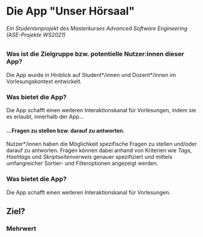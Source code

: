# Die App "Unser Hörsaal" 
###### Ein Studentenprojekt des Masterkurses Advanced Software Engineering (ASE-Projekte WS2021)

### Was ist die Zielgruppe bzw. potentielle Nutzer:innen dieser App?
Die App wurde in Hinblick auf Student*/innen und Dozent*/innen im Vorlesungskontext entwickelt. 

### Was bietet die App?
Die App schafft einen weiteren Interaktionskanal für Vorlesungen, indem sie es erlaubt, innerhalb der App...

#### ...Fragen zu stellen bzw. darauf zu antworten.
Nutzer*/innen haben die Möglichkeit spezifische Fragen zu stellen und/oder darauf zu antworten. Fragen können dabei anhand von Kriterien wie *Tags*, *Hashtags* und *Skriptseitenverweis* genauer spezifiziert und mittels umfangreicher Sortier- und Filteroptionen angezeigt werden. 


### Was bietet die App?
Die App schafft einen weiteren Interaktionskanal für Vorlesungen. 

## Ziel?

### Mehrwert
